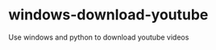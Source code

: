 windows-download-youtube
========================

Use windows and python to download youtube videos
